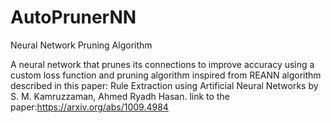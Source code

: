 # AutoPrunerNN
 Neural Network Pruning Algorithm

A neural network that prunes its connections to improve accuracy using a custom loss function and pruning algorithm
inspired from REANN algorithm described in this paper:
Rule Extraction using Artificial Neural Networks
by S. M. Kamruzzaman, Ahmed Ryadh Hasan.
link to the paper:https://arxiv.org/abs/1009.4984
